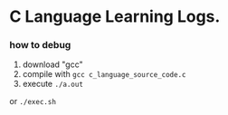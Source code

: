 # C Language Learning Logs.

### how to debug
1. download "gcc"
2. compile with ```gcc c_language_source_code.c```
3. execute ```./a.out```

or ```./exec.sh```